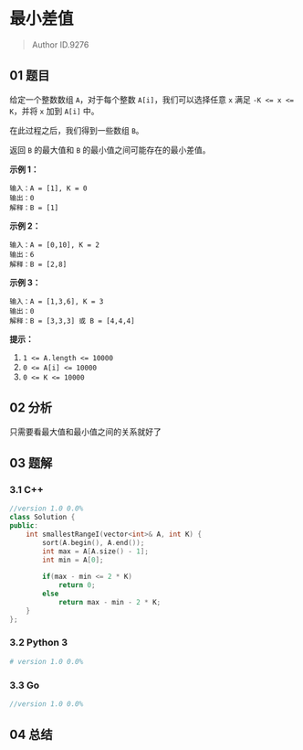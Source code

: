 # 最小差值
> Author ID.9276

## 01 题目

给定一个整数数组 `A`，对于每个整数 `A[i]`，我们可以选择任意 `x` 满足 `-K <= x <= K`，并将 `x` 加到 `A[i]` 中。

在此过程之后，我们得到一些数组 `B`。

返回 `B` 的最大值和 `B` 的最小值之间可能存在的最小差值。

**示例 1：**

```
输入：A = [1], K = 0
输出：0
解释：B = [1]
```

**示例 2：**

```
输入：A = [0,10], K = 2
输出：6
解释：B = [2,8]
```

**示例 3：**

```
输入：A = [1,3,6], K = 3
输出：0
解释：B = [3,3,3] 或 B = [4,4,4]
```

 

**提示：**

1. `1 <= A.length <= 10000`
2. `0 <= A[i] <= 10000`
3. `0 <= K <= 10000`

## 02 分析

只需要看最大值和最小值之间的关系就好了

## 03 题解

### 3.1 C++

```c++
//version 1.0 0.0%
class Solution {
public:
    int smallestRangeI(vector<int>& A, int K) {
        sort(A.begin(), A.end());
        int max = A[A.size() - 1];
        int min = A[0];
        
        if(max - min <= 2 * K)
            return 0;
        else
            return max - min - 2 * K;
    }
};
```

### 3.2 Python 3

```python
# version 1.0 0.0%

```

### 3.3 Go

```Go
//version 1.0 0.0%

```



## 04 总结

